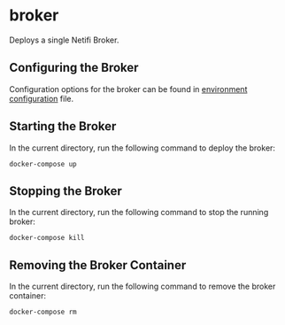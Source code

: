 # broker
Deploys a single Netifi Broker.

## Configuring the Broker
Configuration options for the broker can be found in [environment configuration](.env) file.

## Starting the Broker
In the current directory, run the following command to deploy the broker:

    docker-compose up

## Stopping the Broker
In the current directory, run the following command to stop the running broker:

    docker-compose kill

## Removing the Broker Container
In the current directory, run the following command to remove the broker container:

    docker-compose rm
